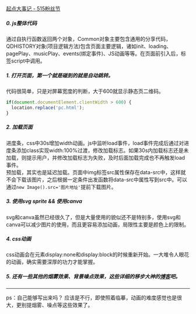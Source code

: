 [起点大事记 - 515粉丝节](http://m.qidian.com/ploy/20160515/qd/mockup/index.html)

##### 0. js整体代码
通过自执行函数返回两个对象，Common对象主要包含通用的分享代码，QDHISTORY对象(项目逻辑方法)包含页面主要逻辑，诸如init、loading、pagePlay、musicPlay、events(绑定事件)、JS动画等等。在页面</body>前引入后，标签script中调用。

##### 1. 打开页面，第一个就是碰到的就是自动跳转。  
代码很简单，只是对屏幕宽度的判断，大于600就显示静态页二维码。
```javascript
if(document.documentElement.clientWidth > 600) {
  location.replace('pc.html');
}
```

##### 2. 加载页面
进度条，css中30s增加width动画。js中监听load事件，load事件完成后通过对进度条添加class实现width:100%过渡，修改加载标志。如果30s内加载标志还是未加载，则提示用户，并修改加载标志为失败，及时后面加载完成也不再触发load事件。  
预加载，其实也是延迟加载。页面中img标签src属性保存在data-src中，这样就不会下载该图片，之后根据一定条件出发函数将data-src中属性写到src中。可以通过`new Image().src='图片地址'`提前下载图片。

##### 3. 使用svg sprite && 使用canva
svg和canva虽然已经很久了，但是大量使用的貌似还不是特别多，使用svg和canva可以减少图片的使用，而且更容易添加动画，局限性主要是颜色上的限制。

##### 4. css动画
css动画会在元素display:none和display:block的时候重新开始。一大堆令人眼花的动画，确实需要深厚的功力才能掌握。

##### 5. 还有一些其他的烟雾效果、背景噪点效果，这些详细的移步大神的[博客](http://www.zhangxinxu.com/wordpress/2016/06/canvas-star-noise-smoke/)吧。

------

ps：自己能够写出来吗？ 应该是不行，即使照着临摹，动画的难度感觉也是很大，更别提烟雾、噪点等这些效果了。